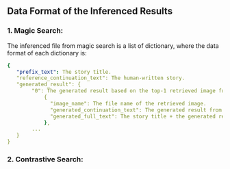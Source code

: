 ## Data Format of the Inferenced Results

### 1. Magic Search:
The inferenced file from magic search is a list of dictionary, where the data format of each dictionary is:
```yaml
{  
   "prefix_text": The story title.
   "reference_continuation_text": The human-written story.
   "generated_result": {
        "0": The generated result based on the top-1 retrieved image from the image index
            {
              "image_name": The file name of the retrieved image.
              "generated_continuation_text": The generated result from magic search.
              "generated_full_text": The story title + the generated result
            },
        ...
   }
}
```

### 2. Contrastive Search:
